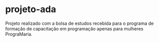 # projeto-ada

Projeto realizado com a bolsa de estudos recebida para o programa de formação de capacitação em programação apenas para mulheres PrograMaria.
